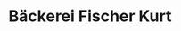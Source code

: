 ---
title: "Bäckerei Fischer Kurt"
url: /st-georgen-im-attergau/baeckerei-fischer-kurt/
shop: Bäckerei
---